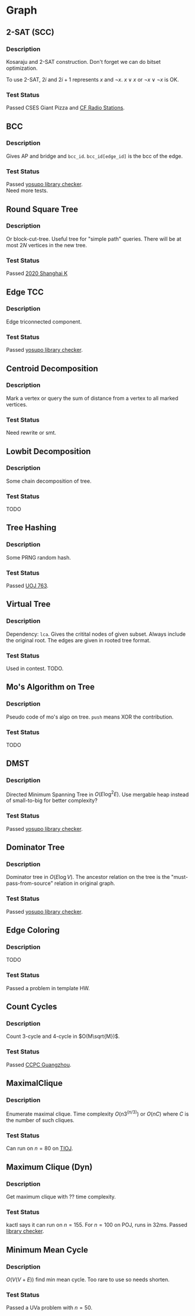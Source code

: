 # Graph

## 2-SAT (SCC)
### Description
Kosaraju and 2-SAT construction.
Don't forget we can do bitset optimization.

To use 2-SAT, $2i$ and $2i+1$ represents $x$ and $\neg x$.
$x \lor x$ or $\neg x \lor \neg x$ is OK.
### Test Status
Passed CSES Giant Pizza and [CF Radio Stations](https://codeforces.com/contest/1215/submission/219711833).

## BCC
### Description
Gives AP and bridge and `bcc_id`.
`bcc_id[edge_id]` is the bcc of the edge.
### Test Status
Passed [yosupo library checker](https://judge.yosupo.jp/submission/154125).  
Need more tests.

## Round Square Tree
### Description
Or block-cut-tree. Useful tree for "simple path" queries.
There will be at most $2N$ vertices in the new tree.
### Test Status
Passed [2020 Shanghai K](https://codeforces.com/gym/102900/submission/223293046)

## Edge TCC
### Description
Edge triconnected component.
### Test Status
Passed [yosupo library checker](https://judge.yosupo.jp/submission/161793).

## Centroid Decomposition
### Description
Mark a vertex or query the sum of distance from a vertex to
all marked vertices.
### Test Status
Need rewrite or smt.

## Lowbit Decomposition
### Description
Some chain decomposition of tree.
### Test Status
TODO

## Tree Hashing
### Description
Some PRNG random hash.
### Test Status
Passed [UOJ 763](https://uoj.ac/submission/656801).

## Virtual Tree
### Description
Dependency: `lca`.
Gives the critital nodes of given subset.
Always include the original root.
The edges are given in rooted tree format.
### Test Status
Used in contest. TODO.

## Mo's Algorithm on Tree
### Description
Pseudo code of mo's algo on tree.
`push` means XOR the contribution.
### Test Status
TODO

## DMST
### Description
Directed Minimum Spanning Tree in $O(E\log ^2 E)$.
Use mergable heap instead of small-to-big for better complexity?
### Test Status
Passed [yosupo library checker](https://judge.yosupo.jp/submission/164973).

## Dominator Tree
### Description
Dominator tree in $O(E\log V)$.
The ancestor relation on the tree is the
"must-pass-from-source" relation in original graph.
### Test Status
Passed [yosupo library checker](https://judge.yosupo.jp/submission/154753).

## Edge Coloring
### Description
TODO
### Test Status
Passed a problem in template HW.

## Count Cycles
### Description
Count 3-cycle and 4-cycle in $O(M\sqrt{M})$.
### Test Status
Passed [CCPC Guangzhou](https://codeforces.com/gym/104053/problem/K).

## MaximalClique
### Description
Enumerate maximal clique.
Time complexity $O(n3^(n/3))$ or $O(nC)$ where $C$
is the number of such cliques.
### Test Status
Can run on $n=80$ on [TIOJ](https://tioj.ck.tp.edu.tw/submissions/357847).

## Maximum Clique (Dyn)
### Description
Get maximum clique with ?? time complexity.
### Test Status
kactl says it can run on $n=155$.
For $n=100$ on POJ, runs in 32ms.
Passed [library checker](https://judge.yosupo.jp/submission/165918).

## Minimum Mean Cycle
### Description
$O(V(V+E))$ find min mean cycle.
Too rare to use so needs shorten.
### Test Status
Passed a UVa problem with $n=50$.
